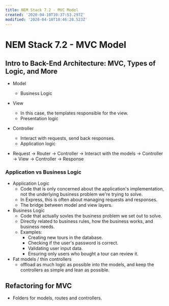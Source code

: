 ```yaml
---
title: NEM Stack 7.2 - MVC Model
created: '2020-04-10T10:37:53.297Z'
modified: '2020-04-10T10:46:28.523Z'
---
```


# NEM Stack 7.2 - MVC Model

## Intro to Back-End Architecture: MVC, Types of Logic, and More

* Model
  * Business Logic
* View
  * In this case, the templates responsible for the view.
  * Presentation logic
* Controller
  * Interact with requests, send back responses.
  * Application logic

* Request -> Router -> Controller -> Interact with the models -> Controller -> View -> Controller -> Response

### Application vs Business Logic

* Application Logic
  * Code that is only concerned about the application's implementation, not the underlying business problem we're trying to solve.
  * In Express, this is often about managing requests and responses.
  * The bridge between model and view layers.
* Business Logic
  * Code that actually sovles the business problem we set out to solve.
  * Directly related to business rules, how the business works, and business needs.
  * Examples:
    * Creating new tours in the database.
    * Checking if the user's password is correct.
    * Validating user input data.
    * Ensuring only users who bought a tour can review it.
* Fat models / thin controllers
  * offload as much logic as possible into the models, and keep the controllers as simple and lean as possible.


## Refactoring for MVC

* Folders for models, routes and controllers.

